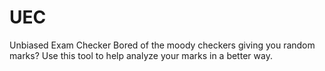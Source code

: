 # UEC
Unbiased Exam Checker
Bored of the moody checkers giving you random marks?
Use this tool to help analyze your marks in a better way.
